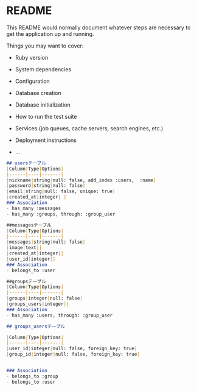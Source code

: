 # README

This README would normally document whatever steps are necessary to get the
application up and running.

Things you may want to cover:

* Ruby version

* System dependencies

* Configuration

* Database creation

* Database initialization

* How to run the test suite

* Services (job queues, cache servers, search engines, etc.)

* Deployment instructions

* ...

```ruby:README.md
## usersテーブル
|Column|Type|Options|
|------|----|-------|
|nickname|string|null: false, add_index :users,  :name|
|password|string|null: false|
|email|string|null: false, unique: true|
|created_at|integer| |
### Association
- has_many :messages
- has_many :groups, through: :group_user

##messagesテーブル
|Column|Type|Options|
|------|----|-------|
|messages|string|null: false|
|image|text||
|created_at|integer||
|user_id|integer||
### Association
- belongs_to :user

##groupsテーブル
|Column|Type|Options|
|------|----|-------|
|groups|integer|null: false|
|groups_users|integer||
### Association
- has_many :users, through: :group_user

## groups_usersテーブル

|Column|Type|Options|
|------|----|-------|
|user_id|integer|null: false, foreign_key: true|
|group_id|integer|null: false, foreign_key: true|


### Association
- belongs_to :group
- belongs_to :user
```